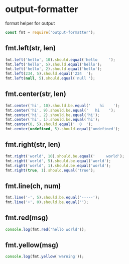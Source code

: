 # output-formatter


format helper for output


```js
const fmt = require('output-formatter');
```


## fmt.left(str, len)


```js
fmt.left('hello', 10).should.equal('hello     ');
fmt.left('hello', 5).should.equal('hello');
fmt.left('hello', 2).should.equal('hello');
fmt.left(234, 5).should.equal('234  ');
fmt.left(null, 5).should.equal('null ');
```


## fmt.center(str, len)


```js
fmt.center('hi', 10).should.be.equal('    hi    ');
fmt.center('hi', 9).should.be.equal('   hi    ');
fmt.center('hi', 2).should.be.equal('hi');
fmt.center('hi', 1).should.be.equal('hi');
fmt.center(0, 5).should.equal('  0  ');
fmt.center(undefined, 5).should.equal('undefined');
```


## fmt.right(str, len)


```js
fmt.right('world', 10).should.be.equal('     world');
fmt.right('world', 5).should.be.equal('world');
fmt.right('world', 1).should.be.equal('world');
fmt.right(true, 1).should.equal('true');
```


## fmt.line(ch, num)


```js
fmt.line('-', 5).should.be.equal('-----');
fmt.line('+', 0).should.be.equal('');
```

## fmt.red(msg)


```js
console.log(fmt.red('hello world'));

```


## fmt.yellow(msg)


```js
console.log(fmt.yellow('warning'));
```

